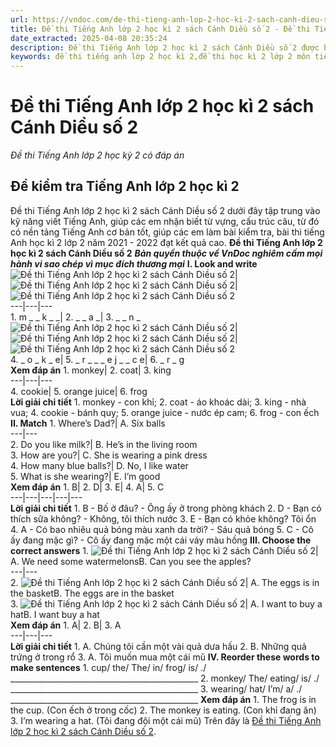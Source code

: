 ```yaml
---
url: https://vndoc.com/de-thi-tieng-anh-lop-2-hoc-ki-2-sach-canh-dieu-so-2-262856
title: Đề thi Tiếng Anh lớp 2 học kì 2 sách Cánh Diều số 2 - Đề thi Tiếng Anh lớp 2 học kỳ 2 có đáp án - VnDoc.com
date_extracted: 2025-04-08 20:35:24
description: Đề thi Tiếng Anh lớp 2 học kì 2 sách Cánh Diều số 2 được biên tập bám sát chương trình đã học giúp các em ôn tập những kiến thức Từ vựng - Ngữ pháp tiếng Anh trọng tâm học kì 2 lớp 2 hiệu quả.
keywords: đề thi tiếng anh lớp 2 học kì 2,đề thi học kì 2 lớp 2 môn tiếng anh,de thi tiếng anh lớp 2 học kỳ 2,de thi tieng anh lop 2 hoc ki 2,đề thi học kì 2 tiếng anh lớp 2,đề thi tiếng anh lớp 2 học kỳ 2,de thi học kì 2 lớp 2 môn tiếng anh,đề thi anh văn lớp 2 học kỳ 2,đề thi học kì 2 môn tiếng anh lớp 2,đề tiếng anh lớp 2 học kỳ 2
---
```


# Đề thi Tiếng Anh lớp 2 học kì 2 sách Cánh Diều số 2
 _Đề thi Tiếng Anh lớp 2 học kỳ 2 có đáp án_
## **Đề kiểm tra Tiếng Anh lớp 2 học kì 2**
Đề thi Tiếng Anh lớp 2 học kì 2  sách Cánh Diều số 2 dưới đây tập trung vào kỹ năng viết Tiếng Anh, giúp các em nhận biết từ vựng, cấu trúc câu, từ đó có nền tảng Tiếng Anh cơ bản tốt, giúp các em làm bài kiểm tra, bài thi tiếng Anh học kì 2 lớp 2 năm 2021 - 2022 đạt kết quả cao.
**Đề thi Tiếng Anh lớp 2 học kì 2 sách Cánh Diều số 2**
 _**Bản quyền thuộc về VnDoc nghiêm cấm mọi hành vi sao chép vì mục đích thương mại**_
**I. Look and write**
![Đề thi Tiếng Anh lớp 2 học kì 2 sách Cánh Diều số 2](https://i.vdoc.vn/data/image/2022/04/20/de-thi-tieng-anh-lop-2-hoc-ki-2-sach-canh-dieu-so-2-1.jpg)| ![Đề thi Tiếng Anh lớp 2 học kì 2 sách Cánh Diều số 2](https://i.vdoc.vn/data/image/2022/04/20/de-thi-tieng-anh-lop-2-hoc-ki-2-sach-canh-dieu-so-2-2.jpg)| ![Đề thi Tiếng Anh lớp 2 học kì 2 sách Cánh Diều số 2](https://i.vdoc.vn/data/image/2022/04/20/de-thi-tieng-anh-lop-2-hoc-ki-2-sach-canh-dieu-so-2-3.jpg)  
---|---|---  
1\. m \_ \_ k \_ \_| 2\. \_ \_ a \_| 3\. \_ \_ n \_  
![Đề thi Tiếng Anh lớp 2 học kì 2 sách Cánh Diều số 2](https://i.vdoc.vn/data/image/2022/04/20/de-thi-tieng-anh-lop-2-hoc-ki-2-sach-canh-dieu-so-2-4.jpg)| ![Đề thi Tiếng Anh lớp 2 học kì 2 sách Cánh Diều số 2](https://i.vdoc.vn/data/image/2022/04/20/de-thi-tieng-anh-lop-2-hoc-ki-2-sach-canh-dieu-so-2-5.png)| ![Đề thi Tiếng Anh lớp 2 học kì 2 sách Cánh Diều số 2](https://i.vdoc.vn/data/image/2022/04/20/de-thi-tieng-anh-lop-2-hoc-ki-2-sach-canh-dieu-so-2-6.jpg)  
4\. \_ o \_ k \_ e| 5\. \_ r \_ \_ \_ e j \_ \_ c e| 6\. \_ r \_ g  
**Xem đáp án**
1\. monkey| 2\. coat| 3\. king  
---|---|---  
4\. cookie| 5\. orange juice| 6\. frog  
**Lời giải chi tiết**
1\. monkey - con khỉ; 2. coat - áo khoác dài; 3. king - nhà vua; 4. cookie - bánh quy; 5. orange juice - nước ép cam; 6. frog - con ếch
**II. Match**
1\. Where’s Dad?| A. Six balls  
---|---  
2\. Do you like milk?| B. He’s in the living room  
3\. How are you?| C. She is wearing a pink dress  
4\. How many blue balls?| D. No, I like water  
5\. What is she wearing?| E. I’m good  
**Xem đáp án**
1\. B| 2\. D| 3\. E| 4\. A| 5\. C  
---|---|---|---|---  
**Lời giải chi tiết**
1\. B - Bố ở đâu? - Ông ấy ở trong phòng khách
2\. D - Bạn có thích sữa không? - Không, tôi thích nước
3\. E - Bạn có khỏe không? Tôi ổn
4\. A - Có bao nhiêu quả bóng màu xanh da trời? - Sáu quả bóng
5\. C - Cô ấy đang mặc gì? - Cô ấy đang mặc một cái váy màu hồng
**III. Choose the correct answers**
1\. ![Đề thi Tiếng Anh lớp 2 học kì 2 sách Cánh Diều số 2](https://i.vdoc.vn/data/image/2022/04/20/de-thi-tieng-anh-lop-2-hoc-ki-2-sach-canh-dieu-so-2-7.png)| A. We need some watermelonsB. Can you see the apples?  
---|---  
2\. ![Đề thi Tiếng Anh lớp 2 học kì 2 sách Cánh Diều số 2](https://i.vdoc.vn/data/image/2022/04/20/de-thi-tieng-anh-lop-2-hoc-ki-2-sach-canh-dieu-so-2-8.jpg)| A. The eggs is in the basketB. The eggs are in the basket  
3\. ![Đề thi Tiếng Anh lớp 2 học kì 2 sách Cánh Diều số 2](https://i.vdoc.vn/data/image/2022/04/20/de-thi-tieng-anh-lop-2-hoc-ki-2-sach-canh-dieu-so-2-9.png)| A. I want to buy a hatB. I want buy a hat  
**Xem đáp án**
1\. A| 2\. B| 3\. A  
---|---|---  
**Lời giải chi tiết**
1\. A. Chúng tôi cần một vài quả dưa hấu
2\. B. Những quả trứng ở trong rổ
3\. A. Tôi muốn mua một cái mũ
**IV. Reorder these words to make sentences**
1\. cup/ the/ The/ in/ frog/ is/ ./
\_\_\_\_\_\_\_\_\_\_\_\_\_\_\_\_\_\_\_\_\_\_\_\_\_\_\_\_\_\_\_\_\_\_\_\_\_\_\_\_\_\_\_\_\_\_\_
2\. monkey/ The/ eating/ is/ ./
\_\_\_\_\_\_\_\_\_\_\_\_\_\_\_\_\_\_\_\_\_\_\_\_\_\_\_\_\_\_\_\_\_\_\_\_\_\_\_\_\_\_\_\_\_\_\_
3\. wearing/ hat/ I’m/ a/ ./
\_\_\_\_\_\_\_\_\_\_\_\_\_\_\_\_\_\_\_\_\_\_\_\_\_\_\_\_\_\_\_\_\_\_\_\_\_\_\_\_\_\_\_\_\_\_\_
**Xem đáp án**
1\. The frog is in the cup. \(Con ếch ở trong cốc\)
2\. The monkey is eating. \(Con khỉ đang ăn\)
3\. I’m wearing a hat. \(Tôi đang đội một cái mũ\)
Trên đây là [Đề thi Tiếng Anh lớp 2 học kì 2 sách Cánh Diều số 2](<https://vndoc.com/de-thi-tieng-anh-lop-2-hoc-ki-2-sach-canh-dieu-so-2-262856>).
